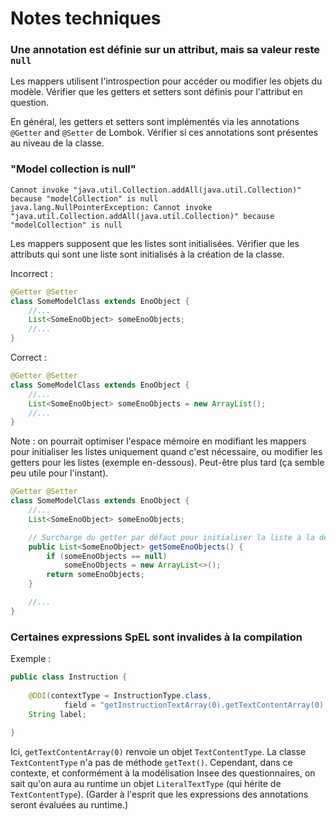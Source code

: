 # Notes techniques

### Une annotation est définie sur un attribut, mais sa valeur reste `null`

Les mappers utilisent l'introspection pour accéder ou modifier les objets du modèle. Vérifier que les getters et setters sont définis pour l'attribut en question.

En général, les getters et setters sont implémentés via les annotations `@Getter` and `@Setter` de Lombok. Vérifier si ces annotations sont présentes au niveau de la classe.

### "Model collection is null"

```
Cannot invoke "java.util.Collection.addAll(java.util.Collection)" because "modelCollection" is null
java.lang.NullPointerException: Cannot invoke "java.util.Collection.addAll(java.util.Collection)" because "modelCollection" is null
```

Les mappers supposent que les listes sont initialisées. Vérifier que les attributs qui sont une liste sont initialisés à la création de la classe.

Incorrect :

```java
@Getter @Setter
class SomeModelClass extends EnoObject {
	//...
    List<SomeEnoObject> someEnoObjects;
	//...
}
```

Correct :

```java
@Getter @Setter
class SomeModelClass extends EnoObject {
	//...
    List<SomeEnoObject> someEnoObjects = new ArrayList();
	//...
}
```

Note : on pourrait optimiser l'espace mémoire en modifiant les mappers pour initialiser les listes uniquement quand c'est nécessaire, ou modifier les getters pour les listes (exemple en-dessous). Peut-être plus tard (ça semble peu utile pour l'instant).

```java
@Getter @Setter
class SomeModelClass extends EnoObject {
	//...
    List<SomeEnoObject> someEnoObjects;

    // Surcharge du getter par défaut pour initialiser la liste à la demande :
    public List<SomeEnoObject> getSomeEnoObjects() {
        if (someEnoObjects == null) 
            someEnoObjects = new ArrayList<>();
        return someEnoObjects;
    }

	//...
}
```

### Certaines expressions SpEL sont invalides à la compilation

Exemple :

```java
public class Instruction {
    
    @DDI(contextType = InstructionType.class,
            field = "getInstructionTextArray(0).getTextContentArray(0).getText().getStringValue()")
    String label;
    
}
```

Ici, `getTextContentArray(0)` renvoie un objet `TextContentType`. 
La classe `TextContentType` n'a pas de méthode `getText()`.
Cependant, dans ce contexte, et conformément à la modélisation Insee des questionnaires, on sait qu'on aura au runtime un objet `LiteralTextType` (qui hérite de `TextContentType`). (Garder à l'esprit que les expressions des annotations seront évaluées au runtime.)
